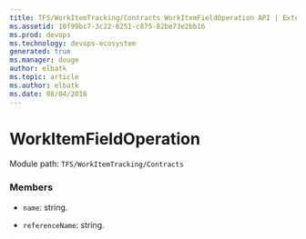 ```yaml
---
title: TFS/WorkItemTracking/Contracts WorkItemFieldOperation API | Extensions for Visual Studio Team Services
ms.assetid: 10f99bc7-3c22-6251-c875-82be73e2bb16
ms.prod: devops
ms.technology: devops-ecosystem
generated: true
ms.manager: douge
author: elbatk
ms.topic: article
ms.author: elbatk
ms.date: 08/04/2016
---
```


# WorkItemFieldOperation

Module path: `TFS/WorkItemTracking/Contracts`


### Members

* `name`: string. 

* `referenceName`: string. 

